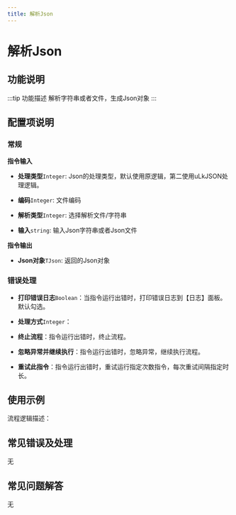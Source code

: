 ```yaml
---
title: 解析Json
---
```


# 解析Json

## 功能说明

:::tip 功能描述
解析字符串或者文件，生成Json对象
:::

## 配置项说明

### 常规

**指令输入**

- **处理类型**`Integer`: Json的处理类型，默认使用原逻辑，第二使用uLkJSON处理逻辑。

- **编码**`Integer`: 文件编码

- **解析类型**`Integer`: 选择解析文件/字符串

- **输入**`string`: 输入Json字符串或者Json文件


**指令输出**

- **Json对象**`TJson`: 返回的Json对象

### 错误处理

- **打印错误日志**`Boolean`：当指令运行出错时，打印错误日志到【日志】面板。默认勾选。

- **处理方式**`Integer`：

 - **终止流程**：指令运行出错时，终止流程。

 - **忽略异常并继续执行**：指令运行出错时，忽略异常，继续执行流程。

 - **重试此指令**：指令运行出错时，重试运行指定次数指令，每次重试间隔指定时长。

## 使用示例

流程逻辑描述：

## 常见错误及处理

无

## 常见问题解答

无


